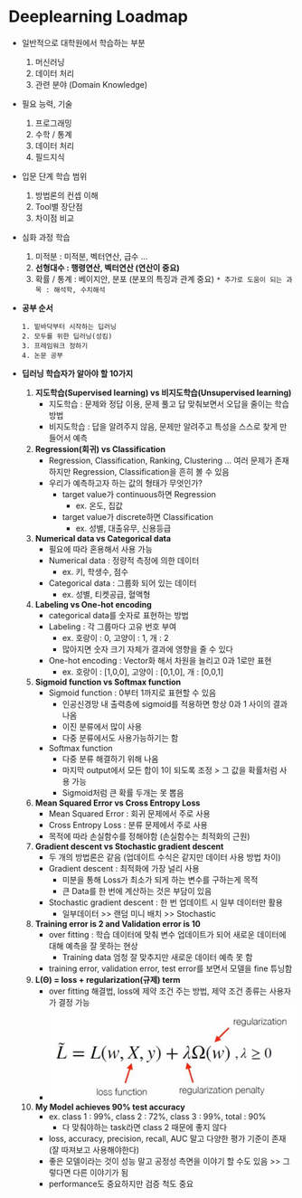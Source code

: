 # Deeplearning Loadmap

- 일반적으로 대학원에서 학습하는 부분
    1. 머신러닝
    2. 데이터 처리 
    3. 관련 분야 (Domain Knowledge)

- 필요 능력, 기술
    1. 프로그래밍
    2. 수학 / 통계
    3. 데이터 처리
    4. 필드지식

- 입문 단계 학습 범위
    1. 방법론의 컨셉 이해
    2. Tool별 장단점
    3. 차이점 비교

- 심화 과정 학습
    1. 미적분 : 미적분, 벡터연산, 급수 ...
    2. **선형대수 : 행령연산, 벡터연산 (연산이 중요)**
    3. 확률 / 통계 : 베이지안, 분포 (분포의 특징과 관계 중요)
    `* 추가로 도움이 되는 과목 : 해석학, 수치해석`

- **공부 순서**
    ```
    1. 밑바닥부터 시작하는 딥러닝
    2. 모두를 위한 딥러닝(성킴)
    3. 프레임워크 정하기
    4. 논문 공부
    ```
- **딥러닝 학습자가 알아야 할 10가지**
    1. **지도학습(Supervised learning) vs 비지도학습(Unsupervised learning)**
        - 지도학습 : 문제와 정답 이용, 문제 풀고 답 맞춰보면서 오답을 줄이는 학습 방법
        - 비지도학습 : 답을 알려주지 않음, 문제만 알려주고 특성을 스스로 찾게 만들어서 예측
    2. **Regression(회귀) vs Classification**
        - Regression, Classification, Ranking, Clustering ... 여러 문제가 존재하지만 Regression, Classification을 흔히 볼 수 있음
        - 우리가 예측하고자 하는 값의 형태가 무엇인가?
            - target value가 continuous하면 Regression
                - ex. 온도, 집값 
            - target value가 discrete하면 Classification
                - ex. 성별, 대출유무, 신용등급
    3. **Numerical data vs Categorical data**
        - 필요에 따라 혼용해서 사용 가능
        - Numerical data : 정량적 측정에 의한 데이터
            - ex. 키, 학생수, 점수
        - Categorical data : 그룹화 되어 있는 데이터
            - ex. 성별, 티켓공급, 혈액형
    4. **Labeling vs One-hot encoding**
        - categorical data를 숫자로 표현하는 방법
        - Labeling : 각 그룹마다 고유 번호 부여
            - ex. 호랑이 : 0, 고양이 : 1, 개 : 2
            - 많아지면 숫자 크기 자체가 결과에 영향을 줄 수 있다
        - One-hot encoding : Vector화 해서 차원을 늘리고 0과 1로만 표현
            - ex. 호랑이 : [1,0,0], 고양이 : [0,1,0], 개 : [0,0,1]
    5. **Sigmoid function vs Softmax function**
        - Sigmoid function : 0부터 1까지로 표현할 수 있음
            - 인공신경망 내 출력층에 sigmoid를 적용하면 항상 0과 1 사이의 결과 나옴
            - 이진 분류에서 많이 사용
            - 다중 분류에서도 사용가능하기는 함
        - Softmax function 
            - 다중 분류 해결하기 위해 나옴
            - 마지막 output에서 모든 합이 1이 되도록 조정 > 그 값을 확률처럼 사용 가능
            - Sigmoid처럼 큰 확률 두개는 못 뽑음
    6. **Mean Squared Error vs Cross Entropy Loss**
        - Mean Squared Error : 회귀 문제에서 주로 사용
        - Cross Entropy Loss : 분류 문제에서 주로 사용
        - 목적에 따라 손실함수를 정해야함 (손실함수는 최적화의 근원)
    7. **Gradient descent vs Stochastic gradient descent**
        - 두 개의 방법론은 같음 (업데이트 수식은 같지만 데이터 사용 방법 차이)
        - Gradient descent : 최적화에 가장 널리 사용
            - 미분을 통해 Loss가 최소가 되게 하는 변수를 구하는게 목적
            - 큰 Data를 한 번에 계산하는 것은 부담이 있음
        - Stochastic gradient descent : 한 번 업데이트 시 일부 데이터만 활용
            - 일부데이터 >> 랜덤 미니 배치 >> Stochastic
    8. **Training error is 2 and Validation error is 10**
        - over fitting : 학습 데이터에 맞춰 변수 업데이트가 되어 새로운 데이터에 대해 예측을 잘 못하는 현상
            - Training data 엄청 잘 맞추지만 새로운 데이터 예측 못 함
        - training error, validation error, test error를 보면서 모델을 fine 튜닝함
    9. **L(&Theta;) = loss + regularization(규제) term**
        - over fitting 해결법, loss에 제약 조건 주는 방법, 제약 조건 종류는 사용자가 결정 가능
        - ![](images/numericalexpression.JPG)
    10. **My Model achieves 90% test accuracy**
        - ex. class 1 : 99%, class 2 : 72%, class 3 : 99%, total : 90%
            - 다 맞춰야하는 task라면 class 2 때문에 좋지 않다
        - loss, accuracy, precision, recall, AUC 말고 다양한 평가 기준이 존재 (잘 따져보고 사용해야한다)
        - 좋은 모델이라는 것이 성능 말고 공정성 측면을 이야기 할 수도 있음 >> 그렇다면 다른 이야기가 됨
        - performance도 중요하지만 검증 척도 중요
              




